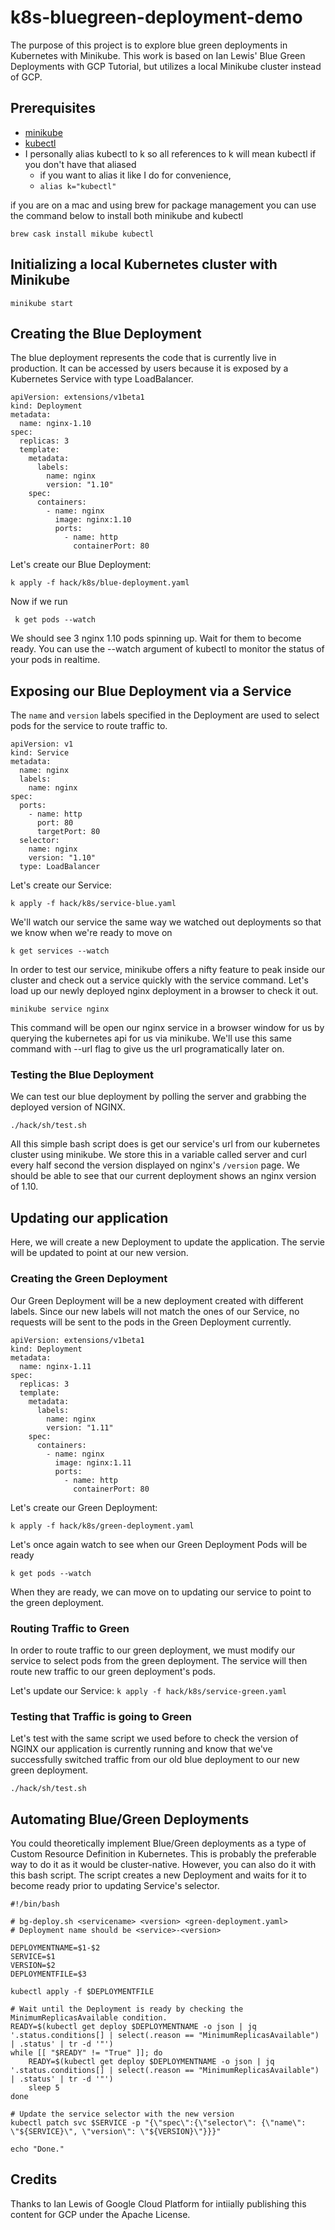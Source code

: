 # k8s-bluegreen-deployment-demo
The purpose of this project is to explore blue green deployments in Kubernetes with Minikube.  This work is based on Ian Lewis' Blue Green Deployments with GCP Tutorial, but utilizes a local Minikube cluster instead of GCP.


## Prerequisites
- [minikube](https://github.com/kubernetes/minikube)
- [kubectl](https://github.com/kubernetes/kubectl)
- I personally alias kubectl to k so all references to k will mean kubectl if you don't have that aliased
    - if you want to alias it like I do for convenience,
    - ```alias k="kubectl"```

if you are on a mac and using brew for package management you can use the command below to install both minikube and kubectl

```brew cask install mikube kubectl```

## Initializing a local Kubernetes cluster with Minikube
```minikube start```

## Creating the Blue Deployment
The blue deployment represents the code that is currently live in production.  It can be accessed by users because it is exposed by a Kubernetes Service with type LoadBalancer.

```
apiVersion: extensions/v1beta1
kind: Deployment
metadata:
  name: nginx-1.10
spec:
  replicas: 3
  template:
    metadata:
      labels:
        name: nginx
        version: "1.10"
    spec:
      containers: 
        - name: nginx
          image: nginx:1.10
          ports:
            - name: http
              containerPort: 80
```

Let's create our Blue Deployment:

```k apply -f hack/k8s/blue-deployment.yaml```

Now if we run

``` k get pods --watch```

We should see 3 nginx 1.10 pods spinning up.  Wait for them to become ready.  You can use the --watch argument of kubectl to monitor the status of your pods in realtime.

## Exposing our Blue Deployment via a Service
The ```name``` and ```version``` labels specified in the Deployment are used to select pods for the service to route traffic to.

```
apiVersion: v1
kind: Service
metadata: 
  name: nginx
  labels: 
    name: nginx
spec:
  ports:
    - name: http
      port: 80
      targetPort: 80
  selector: 
    name: nginx
    version: "1.10"
  type: LoadBalancer
```

Let's create our Service:

```k apply -f hack/k8s/service-blue.yaml```

We'll watch our service the same way we watched out deployments so that we know when we're ready to move on

``` k get services --watch ```

In order to test our service, minikube offers a nifty feature to peak inside our cluster and check out a service quickly with the service command.  Let's load up our newly deployed nginx deployment in a browser to check it out.

``` minikube service nginx ```

This command will be open our nginx service in a browser window for us by querying the kubernetes api for us via minikube.  We'll use this same command with --url flag to give us the url programatically later on.

### Testing the Blue Deployment
We can test our blue deployment by polling the server and grabbing the deployed version of NGINX.

```
./hack/sh/test.sh
```

All this simple bash script does is get our service's url from our kubernetes cluster using minikube.  We store this in a variable called server and curl every half second the version displayed on nginx's ```/version``` page.  We should be able to see that our current deployment shows an nginx version of 1.10.

## Updating our application
Here, we will create a new Deployment to update the application.  The servie will be updated to point at our new version.

### Creating the Green Deployment
Our Green Deployment will be a new deployment created with different labels.  Since our new labels will not match the ones of our Service, no requests will be sent to the pods in the Green Deployment currently.
```
apiVersion: extensions/v1beta1
kind: Deployment
metadata:
  name: nginx-1.11
spec:
  replicas: 3
  template:
    metadata:
      labels:
        name: nginx
        version: "1.11"
    spec:
      containers: 
        - name: nginx
          image: nginx:1.11
          ports:
            - name: http
              containerPort: 80
```

Let's create our Green Deployment:

```k apply -f hack/k8s/green-deployment.yaml```

Let's once again watch to see when our Green Deployment Pods will be ready

```k get pods --watch```

When they are ready, we can move on to updating our service to point to the green deployment.

### Routing Traffic to Green
In order to route traffic to our green deployment, we must modify our service to select pods from the green deployment.  The service will then route new traffic to our green deployment's pods.

Let's update our Service:
```k apply -f hack/k8s/service-green.yaml ```

### Testing that Traffic is going to Green
Let's test with the same script we used before to check the version of NGINX our application is currently running and know that we've successfully switched traffic from our old blue deployment to our new green deployment.

```./hack/sh/test.sh ```


## Automating Blue/Green Deployments
You could theoretically implement Blue/Green deployments as a type of Custom Resource Definition in Kubernetes.  This is probably the preferable way to do it as it would be cluster-native.  However, you can also do it with this bash script.  The script creates a new Deployment and waits for it to become ready prior to updating Service's selector.

```
#!/bin/bash

# bg-deploy.sh <servicename> <version> <green-deployment.yaml>
# Deployment name should be <service>-<version>

DEPLOYMENTNAME=$1-$2
SERVICE=$1
VERSION=$2
DEPLOYMENTFILE=$3

kubectl apply -f $DEPLOYMENTFILE

# Wait until the Deployment is ready by checking the MinimumReplicasAvailable condition.
READY=$(kubectl get deploy $DEPLOYMENTNAME -o json | jq '.status.conditions[] | select(.reason == "MinimumReplicasAvailable") | .status' | tr -d '"')
while [[ "$READY" != "True" ]]; do
    READY=$(kubectl get deploy $DEPLOYMENTNAME -o json | jq '.status.conditions[] | select(.reason == "MinimumReplicasAvailable") | .status' | tr -d '"')
    sleep 5
done

# Update the service selector with the new version
kubectl patch svc $SERVICE -p "{\"spec\":{\"selector\": {\"name\": \"${SERVICE}\", \"version\": \"${VERSION}\"}}}"

echo "Done."
```

## Credits
Thanks to Ian Lewis of Google Cloud Platform for intiially publishing this content for GCP under the Apache License.